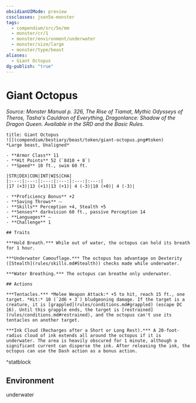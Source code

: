 ```yaml
---
obsidianUIMode: preview
cssclasses: json5e-monster
tags:
  - compendium/src/5e/mm
  - monster/cr/1
  - monster/environment/underwater
  - monster/size/large
  - monster/type/beast
aliases:
  - Giant Octopus
dg-publish: "true"
---
```

# Giant Octopus
*Source: Monster Manual p. 326, The Rise of Tiamat, Mythic Odysseys of Theros, Tasha's Cauldron of Everything, Dragonlance: Shadow of the Dragon Queen. Available in the SRD and the Basic Rules.*  

```ad-statblock
title: Giant Octopus
![](compendium/bestiary/beast/token/giant-octopus.png#token)
*Large beast, Unaligned*

- **Armor Class** 11 
- **Hit Points** 52 (`8d10 + 8`)
- **Speed** 10 ft., swim 60 ft.

|STR|DEX|CON|INT|WIS|CHA|
|:---:|:---:|:---:|:---:|:---:|:---:|
|17 (+3)|13 (+1)|13 (+1)| 4 (-3)|10 (+0)| 4 (-3)|

- **Proficiency Bonus** +2
- **Saving Throws** ⏤
- **Skills** Perception +4, Stealth +5
- **Senses** darkvision 60 ft., passive Perception 14
- **Languages** —
- **Challenge** 1

## Traits

***Hold Breath.*** While out of water, the octopus can hold its breath for 1 hour.

***Underwater Camouflage.*** The octopus has advantage on Dexterity ([Stealth](rules/skills.md#Stealth)) checks made while underwater.

***Water Breathing.*** The octopus can breathe only underwater.

## Actions

***Tentacles.*** *Melee Weapon Attack:* +5 to hit, reach 15 ft., one target. *Hit:* 10 (`2d6 + 3`) bludgeoning damage. If the target is a creature, it is [grappled](rules/conditions.md#grappled) (escape DC 16). Until this grapple ends, the target is [restrained](rules/conditions.md#restrained), and the octopus can't use its tentacles on another target.

***Ink Cloud (Recharges after a Short or Long Rest).*** A 20-foot-radius cloud of ink extends all around the octopus if it is underwater. The area is heavily obscured for 1 minute, although a significant current can disperse the ink. After releasing the ink, the octopus can use the Dash action as a bonus action.
```
^statblock

## Environment

underwater